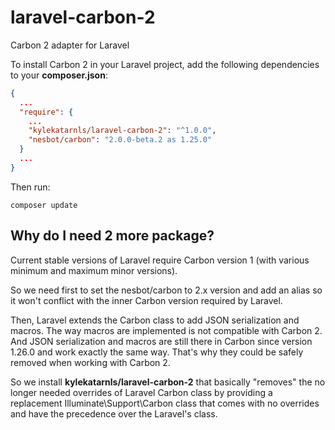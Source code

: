 # laravel-carbon-2

Carbon 2 adapter for Laravel

To install Carbon 2 in your Laravel project, add the following dependencies to your **composer.json**:

```json
{
  ...
  "require": {
    ...
    "kylekatarnls/laravel-carbon-2": "^1.0.0",
    "nesbot/carbon": "2.0.0-beta.2 as 1.25.0"
  }
  ...
}
```

Then run:
```
composer update
```

## Why do I need 2 more package?

Current stable versions of Laravel require Carbon version 1 (with various minimum and maximum minor versions).

So we need first to set the nesbot/carbon to 2.x version and add an alias so it won't conflict with the inner
Carbon version required by Laravel.

Then, Laravel extends the Carbon class to add JSON serialization and macros. The way macros are implemented is
not compatible with Carbon 2. And JSON serialization and macros are still there in Carbon since version 1.26.0
and work exactly the same way. That's why they could be safely removed when working with Carbon 2.

So we install **kylekatarnls/laravel-carbon-2** that basically "removes" the no longer needed overrides of Laravel
Carbon class by providing a replacement Illuminate\Support\Carbon class that comes with no overrides and have
the precedence over the Laravel's class.
